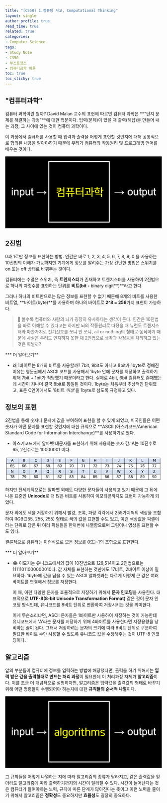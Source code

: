 ```yaml
---
title: "[CS50] 1.컴퓨팅 사고, Computational Thinking"
layout: single
author_profile: true
read_time: true
related: true
categories:
- Computer Science
tags:
- Study Note
- CS50
- 부스트코스
- 컴퓨터공학 이론
toc: true
toc_sticky: true
---
```



## "컴퓨터과학"

컴퓨터 과학이란 뭘까? David Malan 교수의 표현에 따르면 컴퓨터 과학은 **"단지 문제를 해결하는 과정"**에 대한 학문이다. 입력(문제)이 있을 때 출력(해답)을 만들어 내는 과정, 그 사이에 있는 것이 컴퓨터 과학이다.

이 과정에서 컴퓨터를 사용할 때 입력과 출력을 어떻게 표현할 것인지에 대해 공통적으로 합의된 내용을 알아야하기 때문에 우리가 컴퓨터의 작동원리 및 프로그래밍 언어를 배우는 것이다.

![(1)](https://raw.githubusercontent.com/lucathree/lucathree.github.io/master/assets/images/2021-06-28(1).png)

## 2진법

0과 1로만 정보를 표현하는 방법. 인간은 바로 1, 2, 3, 4, 5, 6, 7, 8, 9, 0 을 사용하는 10진법의 이해가 가능하지만 기계에게 정보를 알려주는 가장 간단한 방법은 스위치를 on 또는 off 상태로 바꿔주는 것이다.

컴퓨터에는 수많은 스위치, 즉 **트렌지스터**가 존재하고 트렌지스터를 사용하여 2진법으로 하나의 자릿수를 표현하는 단위를 **비트(bit -** binary digit**)**라고 한다.

그러나 하나의 비트만으로는 많은 정보를 표현할 수 없기 때문에 8개의 비트를 사용한 비트열, **바이트(byte)**를 사용하며 하나의 바이트로 **2^8 = 256**가지 표현이 가능하다.

> <span style="color:gray, font-style:normal"> 🤔 볼수록 컴퓨터와 사람의 뇌가 굉장히 유사하다는 생각이 든다. 인간은 10진법을 바로 이해할 수 있다고는 하지만 뇌의 작동원리로 따졌을 때 뉴런도 트렌지스터와 마찬가지로 전기신호를 쏘냐 안 쏘냐, all or nothing의 형태로 동작하기 때문에 사실은 우리도 인지하지 못한 채 2진법으로 생각과 감정등을 처리하고 있는 것은 아닐까?</span>

*** 더 알아보기**

- 왜 1바이트는 8개의 비트를 사용할까? 7bit, 9bit도 아니고 8bit가 1byte로 정해진 이유는 영문권에서 ASCII 코드를 사용해서 1byte 안에 문자를 저장하고 출력하기 위해 7bit + 1bit가 적당했기 때문이라고 한다. 실제로 4bit, 6bit 컴퓨터도 존재했는데 시간이 지나며 결국 8bit로 통일된 것이다. 1byte는 처음부터 추상적인 단위였고, 표준 C언어에서도 '8비트 *이상*'을 1byte로 삼도록 규정하고 있다.

## 정보의 표현

2진법을 통해 숫자나 문자에 값을 부여하여 표현을 할 수 있게 되었고, 미국인들은 어떤 숫자가 어떤 문자를 표현할 것인지에 대한 규칙으로 **ASCII (아스키코드/American Standard Code for Information Interchange)**를 사용하기로 했다.

- 아스키코드에서 알파벳 대문자를 표현하기 위해 사용하는 숫자 값. A는 10진수로 65, 2진수로는 10000001 이다.

![(2)](https://raw.githubusercontent.com/lucathree/lucathree.github.io/master/assets/images/2021-06-28(2).png)

하지만 전세계적으로는 알파벳 외에도 다양한 문자들이 사용되고 있기 때문에 그 뒤에 나온 표준인 **Unicode**로 더 많은 비트를 사용하여 이모티콘까지도 표현이 가능하게 되었다.

문자 외에도 색을 저장하기 위해서 빨강, 초록, 파랑 각각에서 255가지씩의 색상을 조합하여 RGB(255, 255, 255) 형태로 색의 값을 표현할 수도 있고, 이런 색상값을 픽셀이라는 단위로 담은 뒤 여러 픽셀들을 한꺼번에 나열함으로써 그림이나 영상을 표현할 수도 있다.

결론적으로 컴퓨터는 이런식으로 모든 정보를 0또는1의 조합으로 표현한다.

*** 더 알아보기**

- 😂 이모지는 유니코드에서의 값이 10진법으로 128,514이고 2진법으로는 11111011000000010다. 값 자체를 표현하는 것만에도 17비트, 2바이트 이상이 필요하다. 1byte에 값을 담을 수 있는 ASCII 알파벳과는 다르게 이렇게 큰 값은 여러 바이트를 연결해서 정보를 저장한다.

  이 때, 이런 다양한 문자를 효율적으로 저장하기 위해서 **문자 인코딩**을 사용한다. 대표적으로 **UTF-8(8-bit Unicode Transformation Format)** 같은 것이 문자 인코딩 방식인데, 유니코드를 8비트 단위로 변환하여 저장시키는 것을 의미한다.

  이게 무슨소리냐면, ASCII 문자들은 1바이트만 사용하여 저장하는 것이 가능한데 유니코드에서 'A'라는 문자를 저장하기 위해 4바이트를 사용한다면 저장용량을 낭비하는 꼴이 된다. 그래서 저장하려는 문자의 크기에 따라 8비트 단위로 구분하여 필요한 바이트 수만 사용할 수 있도록 유니코드 값을 수정해주는 것이 UTF-8 인코딩이다.

## 알고리즘

앞의 부분들이 컴퓨터에 정보를 입력하는 방법에 해당했다면, 출력을 하기 위해서는 **입력 받은 값을 출력형태로 만드는 처리 과정**이 필요한데 이 처리과정 자체가 **알고리즘**이다. 이를 조금 더 개념적으로 설명하자면, 알고리즘은 입력값을 출력값의 형태로 바꾸기 위해 어떤 명령들이 수행되어야 하는지에 대한 **규칙들의 순서적 나열**이다.

![(3)](https://raw.githubusercontent.com/lucathree/lucathree.github.io/master/assets/images/2021-06-28(3).png)

그 규칙들을 어떻게 나열하는 지에 따라 알고리즘의 종류가 달라지고, 같은 출력값을 얻더라도 알고리즘에 따라 출력하기까지의 시간이 달라질 수 있다. 시간이 늘어난다는 것은 컴퓨터가 들여야하는 노력, 규칙에 따른 단계가 많아진다는 뜻이고 이런 노력을 줄이기 위해서 알고리즘은 **정확성**도 중요하지만 **효율성**도 굉장히 중요하다.
